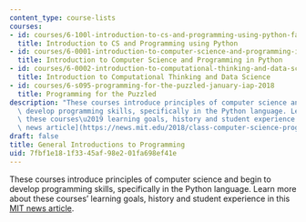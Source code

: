 ```yaml
---
content_type: course-lists
courses:
- id: courses/6-100l-introduction-to-cs-and-programming-using-python-fall-2022
  title: Introduction to CS and Programming using Python
- id: courses/6-0001-introduction-to-computer-science-and-programming-in-python-fall-2016
  title: Introduction to Computer Science and Programming in Python
- id: courses/6-0002-introduction-to-computational-thinking-and-data-science-fall-2016
  title: Introduction to Computational Thinking and Data Science
- id: courses/6-s095-programming-for-the-puzzled-january-iap-2018
  title: Programming for the Puzzled
description: "These courses introduce principles of computer science and begin to\
  \ develop programming skills, specifically in the Python language. Learn more about\
  \ these courses\u2019 learning goals, history and student experience in this [MIT\
  \ news article](https://news.mit.edu/2018/class-computer-science-programming-python-0504)."
draft: false
title: General Introductions to Programming
uid: 7fbf1e18-1f33-45af-98e2-01fa698ef41e
---
```

These courses introduce principles of computer science and begin to develop programming skills, specifically in the Python language. Learn more about these courses’ learning goals, history and student experience in this [MIT news article](https://news.mit.edu/2018/class-computer-science-programming-python-0504).